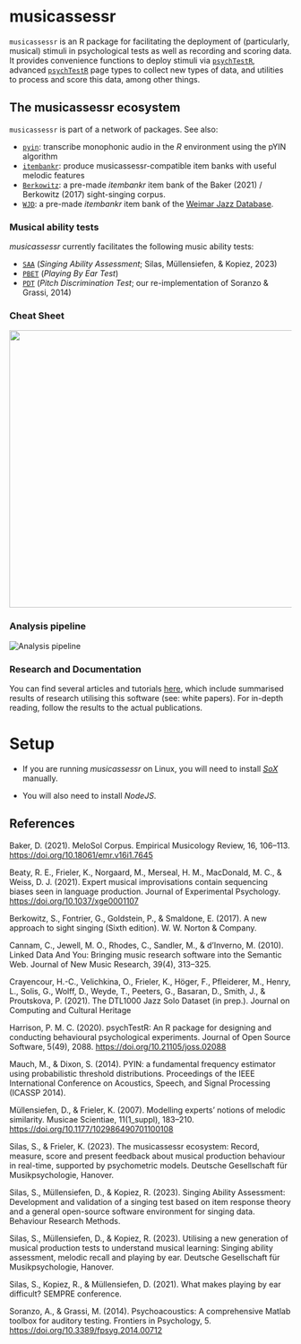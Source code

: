 # musicassessr

`musicassessr` is an R package for facilitating the deployment of (particularly, musical) stimuli in psychological tests as well as recording and scoring data. It provides convenience functions to deploy stimuli via [`psychTestR`](https://pmcharrison.github.io/psychTestR/), advanced [`psychTestR`](https://pmcharrison.github.io/psychTestR/) page types to collect new types of data, and utilities to process and score this data, among other things.

## The musicassessr ecosystem

`musicassessr` is part of a network of packages. See also:

- [`pyin`](https://github.com/sebsilas/pyin): transcribe monophonic audio in the *R* environment using the pYIN algorithm
- [`itembankr`](https://github.com/sebsilas/itembankr): produce musicassessr-compatible item banks with useful melodic features
- [`Berkowitz`](https://github.com/sebsilas/Berkowitz): a pre-made *itembankr* item bank of the Baker (2021) / Berkowitz (2017) sight-singing corpus.
- [`WJD`](https://github.com/sebsilas/WJD): a pre-made *itembankr* item bank of the [Weimar Jazz Database](https://jazzomat.hfm-weimar.de/dbformat/dboverview.html).

### Musical ability tests

*musicassessr* currently facilitates the following music ability tests:

- [`SAA`](https://saa.musicassessr.com) (*Singing Ability Assessment*; Silas, Müllensiefen, & Kopiez, 2023)
- [`PBET`](https://github.com/sebsilas/PBET)  (*Playing By Ear Test*)
- [`PDT`](https://github.com/sebsilas/PDT) (*Pitch Discrimination Test*; our re-implementation of Soranzo & Grassi, 2014)

### Cheat Sheet

<a href="https://musicassessr.com/assets/musicassessr_cheat_sheet.pdf"><img src="https://musicassessr.com/assets/musicassessr_cheatsheet.png" width="630" height="495"/></a>



### Analysis pipeline

![Analysis pipeline](https://musicassessr.com/assets/analysis_pipeline.jpg)

### Research and Documentation

You can find several articles and tutorials [here](https://sebsilas.github.io/musicassessr/articles/), which include summarised results of research utilising this software (see: white papers). For in-depth reading, follow the results to the actual publications.

# Setup

- If you are running *musicassessr* on Linux, you will need to install [*SoX*](https://sox.sourceforge.net) manually. 

- You will also need to install *NodeJS*.

## References

Baker, D. (2021). MeloSol Corpus. Empirical Musicology Review, 16, 106–113. https://doi.org/10.18061/emr.v16i1.7645

Beaty, R. E., Frieler, K., Norgaard, M., Merseal, H. M., MacDonald, M. C., & Weiss, D. J. (2021). Expert musical improvisations contain sequencing biases seen in language production. Journal of Experimental Psychology. https://doi.org/10.1037/xge0001107

Berkowitz, S., Fontrier, G., Goldstein, P., & Smaldone, E. (2017). A new approach to sight singing (Sixth edition). W. W. Norton & Company.

Cannam, C., Jewell, M. O., Rhodes, C., Sandler, M., & d’Inverno, M. (2010). Linked Data And You: Bringing music research software into the Semantic Web. Journal of New Music Research, 39(4), 313–325.

Crayencour, H.-C., Velichkina, O., Frieler, K., Höger, F., Pfleiderer, M., Henry, L., Solis, G., Wolff, D., Weyde, T., Peeters, G., Basaran, D., Smith, J., & Proutskova, P. (2021). The DTL1000 Jazz Solo Dataset (in prep.). Journal on Computing and Cultural Heritage

Harrison, P. M. C. (2020). psychTestR: An R package for designing and conducting behavioural psychological experiments. Journal of Open Source Software, 5(49), 2088. https://doi.org/10.21105/joss.02088

Mauch, M., & Dixon, S. (2014). PYIN: a fundamental frequency estimator using probabilistic threshold distributions. Proceedings of the IEEE International Conference on Acoustics, Speech, and Signal Processing (ICASSP 2014).

Müllensiefen, D., & Frieler, K. (2007). Modelling experts’ notions of melodic similarity. Musicae Scientiae, 11(1_suppl), 183–210. https://doi.org/10.1177/102986490701100108

Silas, S., & Frieler, K. (2023). The musicassessr ecosystem: Record, measure, score and present feedback about musical production behaviour in real-time, supported by psychometric models. Deutsche Gesellschaft für Musikpsychologie, Hanover.

Silas, S., Müllensiefen, D., & Kopiez, R. (2023). Singing Ability Assessment: Development and validation of a singing test based on item response theory and a general open-source software environment for singing data. Behaviour Research Methods.


Silas, S., Müllensiefen, D., & Kopiez, R. (2023). Utilising a new generation of musical production tests to understand musical learning: Singing ability assessment, melodic recall and playing by ear. Deutsche Gesellschaft für Musikpsychologie, Hanover.

Silas, S., Kopiez, R., & Müllensiefen, D. (2021). What makes playing by ear difficult? SEMPRE conference.

Soranzo, A., & Grassi, M. (2014). Psychoacoustics: A comprehensive Matlab toolbox for auditory testing. Frontiers in Psychology, 5. https://doi.org/10.3389/fpsyg.2014.00712

